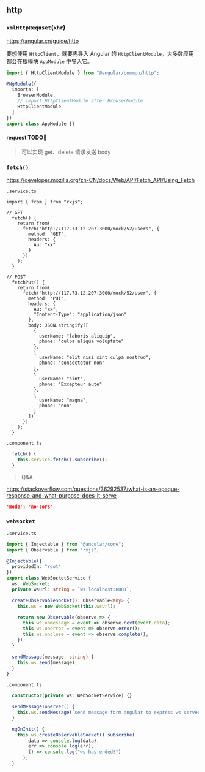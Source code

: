 ## http

### `xmlHttpRequset`(`xhr`)

https://angular.cn/guide/http

要想使用 `HttpClient`，就要先导入 Angular 的 `HttpClientModule`。大多数应用都会在根模块 `AppModule` 中导入它。

```typescript
import { HttpClientModule } from "@angular/common/http";

@NgModule({
  imports: [
    BrowserModule,
    // import HttpClientModule after BrowserModule.
    HttpClientModule
  ]
})
export class AppModule {}
```

#### request TODO🐎

> 可以实现 get、delete 请求发送 body

### `fetch()`

https://developer.mozilla.org/zh-CN/docs/Web/API/Fetch_API/Using_Fetch

`.service.ts`

```tsx
import { from } from "rxjs";

// GET
  fetch() {
    return from(
      fetch("http://117.73.12.207:3000/mock/52/users", {
        method: "GET",
        headers: {
          Au: "xx"
        }
      })
    );
  }

// POST
  fetchPut() {
    return from(
      fetch("http://117.73.12.207:3000/mock/52/user", {
        method: "PUT",
        headers: {
          Au: "xx",
          "Content-Type": "application/json"
        },
        body: JSON.stringify([
          {
            userName: "laboris aliquip",
            phone: "culpa aliqua voluptate"
          },
          {
            userName: "elit nisi sint culpa nostrud",
            phone: "consectetur non"
          },
          {
            userName: "sint",
            phone: "Excepteur aute"
          },
          {
            userName: "magna",
            phone: "non"
          }
        ])
      })
    );
  }
```

`.component.ts`

```ts
  fetch() {
    this.service.fetch().subscribe();
  }
```

> Q&A

https://stackoverflow.com/questions/36292537/what-is-an-opaque-response-and-what-purpose-does-it-serve

```json
'mode': 'no-cors'
```

### `websocket`

`.service.ts`

```typescript
import { Injectable } from "@angular/core";
import { Observable } from "rxjs";

@Injectable({
  providedIn: "root"
})
export class WebSocketService {
  ws: WebSocket;
  private wsUrl: string = `ws:localhost:8081`;

  createObservableSocket(): Observable<any> {
    this.ws = new WebSocket(this.wsUrl);

    return new Observable(observe => {
      this.ws.onmessage = event => observe.next(event.data);
      this.ws.onerror = event => observe.error();
      this.ws.onclose = event => observe.complete();
    });
  }

  sendMessage(message: string) {
    this.ws.send(message);
  }
}
```

`.component.ts`

```typescript
  constructor(private ws: WebSocketService) {}

  sendMessageToServer() {
    this.ws.sendMessage(`send message form angular to express ws server`);
  }

  ngOnInit() {
    this.ws.createObservableSocket().subscribe(
        data => console.log(data),
        err => console.log(err),
        () => console.log("ws has ended!")
      );
  }
```
